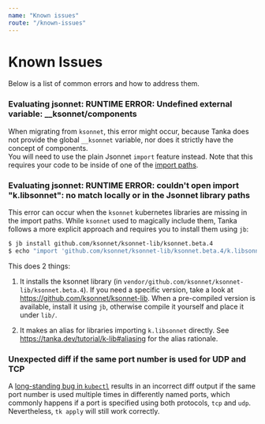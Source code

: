 ```yaml
---
name: "Known issues"
route: "/known-issues"
---
```


# Known Issues

Below is a list of common errors and how to address them.

### Evaluating jsonnet: RUNTIME ERROR: Undefined external variable: \_\_ksonnet/components

When migrating from `ksonnet`, this error might occur, because Tanka does not
provide the global `__ksonnet` variable, nor does it strictly have the concept
of components.  
You will need to use the plain Jsonnet `import` feature instead. Note that this
requires your code to be inside of one of the
[import paths](directory-structure.md/#import-paths).

### Evaluating jsonnet: RUNTIME ERROR: couldn't open import "k.libsonnet": no match locally or in the Jsonnet library paths

This error can occur when the `ksonnet` kubernetes libraries are missing in the
import paths. While `ksonnet` used to magically include them, Tanka follows a
more explicit approach and requires you to install them using `jb`:

```bash
$ jb install github.com/ksonnet/ksonnet-lib/ksonnet.beta.4
$ echo "import 'github.com/ksonnet/ksonnet-lib/ksonnet.beta.4/k.libsonnet'" > lib/k.libsonnet
```

This does 2 things:

1) It installs the ksonnet library (in `vendor/github.com/ksonnet/ksonnet-lib/ksonnet.beta.4`).
If you need a specific version, take a look at
https://github.com/ksonnet/ksonnet-lib. When a pre-compiled version is
available, install it using `jb`, otherwise compile it yourself and place it
under `lib/`.

2) It makes an alias for libraries importing `k.libsonnet` directly. See
https://tanka.dev/tutorial/k-lib#aliasing for the alias rationale.

### Unexpected diff if the same port number is used for UDP and TCP

A
[long-standing bug in `kubectl`](https://github.com/kubernetes/kubernetes/issues/39188)
results in an incorrect diff output if the same port number is used multiple
times in differently named ports, which commonly happens if a port is specified
using both protocols, `tcp` and `udp`. Nevertheless, `tk apply` will still work
correctly.
